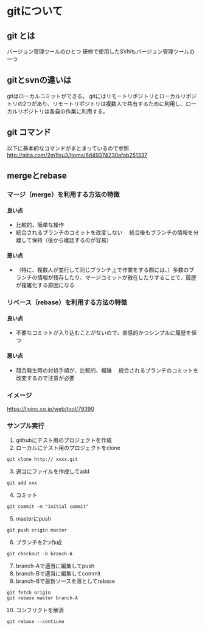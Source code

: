 # gitについて

## git とは
バージョン管理ツールのひとつ
研修で使用したSVNもバージョン管理ツールの一つ

## gitとsvnの違いは
gitはローカルコミットができる。
gitにはリモートリポジトリとローカルリポジトリの2つがあり、リモートリポジトリは複数人で共有するために利用し、ローカルリポジトリは各自の作業に利用する。

## git コマンド
以下に基本的なコマンドがまとまっているので参照<br>
 http://qiita.com/2m1tsu3/items/6d49374230afab251337


## mergeとrebase
### マージ（merge）を利用する方法の特徴

#### 良い点
* 比較的、簡単な操作
* 統合されるブランチのコミットを改変しない
　統合後もブランチの情報を分離して保持（後から確認するのが容易）
#### 悪い点
* （特に、複数人が並行して同じブランチ上で作業をする際には、）多数のブランチの情報が残存したり、マージコミットが散在したりすることで、履歴が複雑化する原因になる


### リベース（rebase）を利用する方法の特徴

#### 良い点
* 不要なコミットが入り込むことがないので、直感的かつシンプルに履歴を保つ
#### 悪い点
* 競合発生時の対処手順が、比較的、複雑
　統合されるブランチのコミットを改変するので注意が必要

### イメージ
https://liginc.co.jp/web/tool/79390


### サンプル実行
1. githubにテスト用のプロジェクトを作成
2. ローカルにテスト用のプロジェクトをclone
```
git clone http:// xxxx.git
```
3. 適当にファイルを作成してadd
```
git add xxx
```
4. コミット
```
git commit -m "initial commit"
```
5. masterにpush
```
git push origin master
```
6. ブランチを2つ作成
```
git checkout -b branch-A
```
7. branch-Aで適当に編集してpush
8. branch-Bで適当に編集してcommit
9. branch-Bで最新ソースを落としてrebase
```
git fetch origin
git rebase master branch-A
```
10. コンフリクトを解消
```
git rebase --contiune
```
